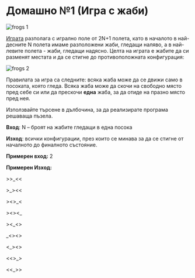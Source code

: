 # Домашно №1 (Игра с жаби)

![frogs 1](https://cloud.githubusercontent.com/assets/8988578/19732202/b3633ad2-9ba8-11e6-8083-01c96784a7d8.png)

[Играта](http://akidsheart.com/math/mathgames/leapfrog.htm) разполага с игрално поле от 2N+1 полета, като в началото в най-десните N полета имаме разположени жаби, гледащи наляво, а в най-левите полета - жаби, гледащи надясно. Целта на играта е жабите да си разменят местата и да се стигне до противоположната конфигурация:

![frogs 2](https://cloud.githubusercontent.com/assets/8988578/19732207/b7a9202a-9ba8-11e6-9773-51e3fe74f0eb.png)

Правилата за игра са следните: всяка жаба може да се движи само в посоката, която гледа. Всяка жаба може да скочи на свободно място пред себе си или да прескочи **една** жаба, за да отиде на празно място пред нея.

Използвайте търсене в дълбочина, за да реализирате програма решаваща пъзела.

**Вход**: N – броят на жабите гледащи в една посока

**Изход**: всички конфигурации, през които се минава за да се стигне от началното до финалното състояние.

**Примерен вход:** 
2

**Примерен Изход:**

&gt;>_<<

&gt;_><<

&gt;<>_<

&gt;<><_

&gt;<_<> 

_<><> 

<_><> 

<<>_> 

<<_>>
